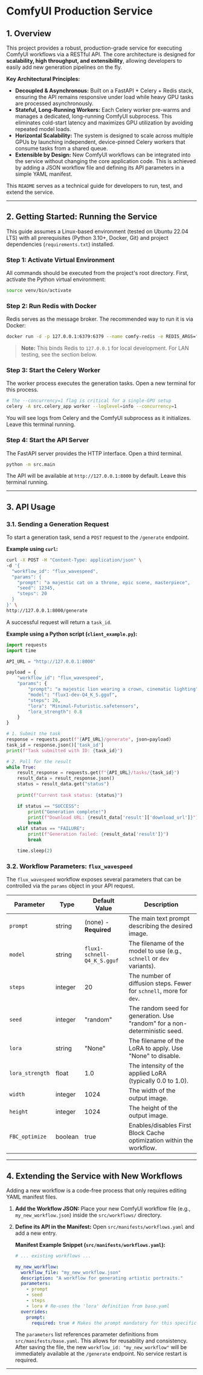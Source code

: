 # ComfyUI Production Service

## 1. Overview

This project provides a robust, production-grade service for executing ComfyUI workflows via a RESTful API. The core architecture is designed for **scalability, high throughput, and extensibility**, allowing developers to easily add new generation pipelines on the fly.

**Key Architectural Principles:**

*   **Decoupled & Asynchronous:** Built on a FastAPI + Celery + Redis stack, ensuring the API remains responsive under load while heavy GPU tasks are processed asynchronously.
*   **Stateful, Long-Running Workers:** Each Celery worker pre-warms and manages a dedicated, long-running ComfyUI subprocess. This eliminates cold-start latency and maximizes GPU utilization by avoiding repeated model loads.
*   **Horizontal Scalability:** The system is designed to scale across multiple GPUs by launching independent, device-pinned Celery workers that consume tasks from a shared queue.
*   **Extensible by Design:** New ComfyUI workflows can be integrated into the service without changing the core application code. This is achieved by adding a JSON workflow file and defining its API parameters in a simple YAML manifest.

This `README` serves as a technical guide for developers to run, test, and extend the service.

---

## 2. Getting Started: Running the Service

This guide assumes a Linux-based environment (tested on Ubuntu 22.04 LTS) with all prerequisites (Python 3.10+, Docker, Git) and project dependencies (`requirements.txt`) installed.

### Step 1: Activate Virtual Environment

All commands should be executed from the project's root directory. First, activate the Python virtual environment:

```bash
source venv/bin/activate
```

### Step 2: Run Redis with Docker

Redis serves as the message broker. The recommended way to run it is via Docker:

```bash
docker run -d -p 127.0.0.1:6379:6379 --name comfy-redis -e REDIS_ARGS="--requirepass redis" redis/redis-stack:latest
```
> **Note:** This binds Redis to `127.0.0.1` for local development. For LAN testing, see the section below.

### Step 3: Start the Celery Worker

The worker process executes the generation tasks. Open a new terminal for this process.

```bash
# The --concurrency=1 flag is critical for a single-GPU setup
celery -A src.celery_app worker --loglevel=info --concurrency=1
```
You will see logs from Celery and the ComfyUI subprocess as it initializes. Leave this terminal running.

### Step 4: Start the API Server

The FastAPI server provides the HTTP interface. Open a third terminal.

```bash
python -m src.main
```
The API will be available at `http://127.0.0.1:8000` by default. Leave this terminal running.

---

## 3. API Usage

### 3.1. Sending a Generation Request

To start a generation task, send a `POST` request to the `/generate` endpoint.

**Example using `curl`:**
```bash
curl -X POST -H "Content-Type: application/json" \
-d '{
  "workflow_id": "flux_wavespeed",
  "params": {
    "prompt": "a majestic cat on a throne, epic scene, masterpiece",
    "seed": 12345,
    "steps": 20
  }
}' \
http://127.0.0.1:8000/generate
```
A successful request will return a `task_id`.

**Example using a Python script (`client_example.py`):**
```python
import requests
import time

API_URL = "http://127.0.0.1:8000"

payload = {
    "workflow_id": "flux_wavespeed",
    "params": {
        "prompt": "a majestic lion wearing a crown, cinematic lighting",
        "model": "flux1-dev-Q4_K_S.gguf",
        "steps": 20,
        "lora": "Minimal-Futuristic.safetensors",
        "lora_strength": 0.8
    }
}

# 1. Submit the task
response = requests.post(f"{API_URL}/generate", json=payload)
task_id = response.json()['task_id']
print(f"Task submitted with ID: {task_id}")

# 2. Poll for the result
while True:
    result_response = requests.get(f"{API_URL}/tasks/{task_id}")
    result_data = result_response.json()
    status = result_data.get("status")
    
    print(f"Current task status: {status}")

    if status == "SUCCESS":
        print("Generation complete!")
        print(f"Download URL: {result_data['result']['download_url']}")
        break
    elif status == "FAILURE":
        print(f"Generation failed: {result_data['result']}")
        break

    time.sleep(2)
```

### 3.2. Workflow Parameters: `flux_wavespeed`

The `flux_wavespeed` workflow exposes several parameters that can be controlled via the `params` object in your API request.

| Parameter       | Type    | Default Value                | Description                                                                 |
|-----------------|---------|------------------------------|-----------------------------------------------------------------------------|
| `prompt`        | string  | (none) - **Required**        | The main text prompt describing the desired image.                          |
| `model`         | string  | `flux1-schnell-Q4_K_S.gguf`  | The filename of the model to use (e.g., `schnell` or `dev` variants).       |
| `steps`         | integer | 20                           | The number of diffusion steps. Fewer for `schnell`, more for `dev`.         |
| `seed`          | integer | "random"                     | The random seed for generation. Use "random" for a non-deterministic seed.  |
| `lora`          | string  | "None"                       | The filename of the LoRA to apply. Use "None" to disable.                   |
| `lora_strength` | float   | 1.0                          | The intensity of the applied LoRA (typically 0.0 to 1.0).                   |
| `width`         | integer | 1024                         | The width of the output image.                                              |
| `height`        | integer | 1024                         | The height of the output image.                                             |
| `FBC_optimize`  | boolean | true                         | Enables/disables First Block Cache optimization within the workflow.        |

---

## 4. Extending the Service with New Workflows

Adding a new workflow is a code-free process that only requires editing YAML manifest files.

1.  **Add the Workflow JSON:** Place your new ComfyUI workflow file (e.g., `my_new_workflow.json`) inside the `src/workflows/` directory.

2.  **Define its API in the Manifest:** Open `src/manifests/workflows.yaml` and add a new entry.

    **Manifest Example Snippet (`src/manifests/workflows.yaml`):**
    ```yaml
    # ... existing workflows ...

    my_new_workflow:
      workflow_file: "my_new_workflow.json"
      description: "A workflow for generating artistic portraits."
      parameters:
        - prompt
        - seed
        - steps
        - lora # Re-uses the 'lora' definition from base.yaml
      overrides:
        prompt:
          required: true # Makes the prompt mandatory for this specific workflow
    ```
    The `parameters` list references parameter definitions from `src/manifests/base.yaml`. This allows for reusability and consistency. After saving the file, the new `workflow_id: "my_new_workflow"` will be immediately available at the `/generate` endpoint. No service restart is required.

---